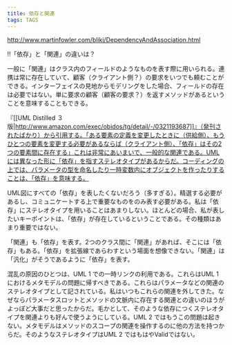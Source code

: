 ```yaml
---
title: 依存と関連
tags: TAGS
---
```


http://www.martinfowler.com/bliki/DependencyAndAssociation.html

!!「依存」と「関連」の違いは？

一般に「関連」はクラス内のフィールドのようなものを表す際に用いられる。連携は常に存在していて、顧客（クライアント側？）の要求をいつでも頼むことができる。インターフェイスの見地からモデリングをした場合、フィールドの存在は必要ではない。単に要求の顧客（顧客の要求？）を返すメソッドがあるということを意味することもできる。

『[[UML Distilled ３版|http://www.amazon.com/exec/obidos/tg/detail/-/0321193687]]』（発刊されたばかり）から引用する。「ある要素の定義を変更したときに（供給側）、もうひとつの要素を変更する必要があるならば（クライアント側）、「依存」はその2つの要素間に存在する」これは非常にあいまいで、一般的な関連である。UMLには異なった形に「依存」を指すステレオタイプがあるからだ。コーディングの上では、パラメータの型を命名したり一時変数内にオブジェクトを作ったりすることは、「依存」を意味する。

UML図にすべての「依存」を表したくないだろう（多すぎる）。精選する必要があるし、コミュニケートする上で重要なものをのみ表す必要がある。私は「依存」にステレオタイプを用いることはあまりしない。ほとんどの場合、私が表したいキーポイントは、「依存」が存在しているということである。その種類はあまり重要ではない。

「関連」も「依存」を表す。2つのクラス間に「関連」があれば、そこには「依存」もある。「依存」を拡張線であらわすという場面を想像できない。「関連」は「汎化」がそうであるように「依存」を表す。

混乱の原因のひとつは、UML 1 での一時リンクの利用である。これらはUML 1 におけるメタモデルの問題に帰すべきである。これらはパラメータなどの関連のステレオタイプとして記されている。私はいつもこれらの関連を外してきた。なぜならパラメータスロットとメソッドの文脈内に存在する関連との違いのほうがよっぽど大事だと思ったからだ。毛かとして、そのような依存につくステレオタイプを関連よりも好んで使うようにしている。UML 2 ではもうこの問題は起きない。メタモデルはメソッドのスコープの関連を操作するのに他の方法を持つからだ。そのようなステレオタイプはUML 2 ではもはやValidではない。

